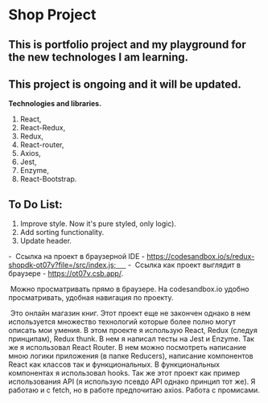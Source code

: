    # Shop Project

   ## This is portfolio project and my playground for the new technologes I am learning.

## This project is ongoing and it will be updated.

**Technologies and libraries.**

   1. React,
   2. React-Redux,
   3. Redux,
   3. React-router,
   5. Axios,
   6. Jest,
   7. Enzyme,
   8. React-Bootstrap.

## To Do List:

   1. Improve style. Now it's pure styled, only logic).
   2. Add sorting functionality.
   3. Update header.

-  Ссылка на проект в браузерной IDE - https://codesandbox.io/s/redux-shopdk-ot07v?file=/src/index.js;     
-  Ссылка как проект выглядит в браузере - https://ot07v.csb.app/.

 Можно просматривать прямо в браузере. На codesandbox.io удобно просматривать, удобная навигация по проекту.

 Это онлайн магазин книг. Этот проект еще не закончен однако в нем используется множество технологий которые более полно могут описать мои умения. 
В этом проекте я использую React, Redux (следуя принципам), Redux thunk. В нем я написал тесты на Jest и Enzyme. Так же я использовал React Router. 
В нем можно посмотреть написание мною логики приложения (в папке Reducers), написание компонентов React как классов так и функциональных. В функциональных компонентах я использовал hooks.
Так же этот проект как пример использования API (я использую псевдо API однако принцип тот же). Я работаю и с fetch, но в работе предпочитаю axios. Работа с промисами.
